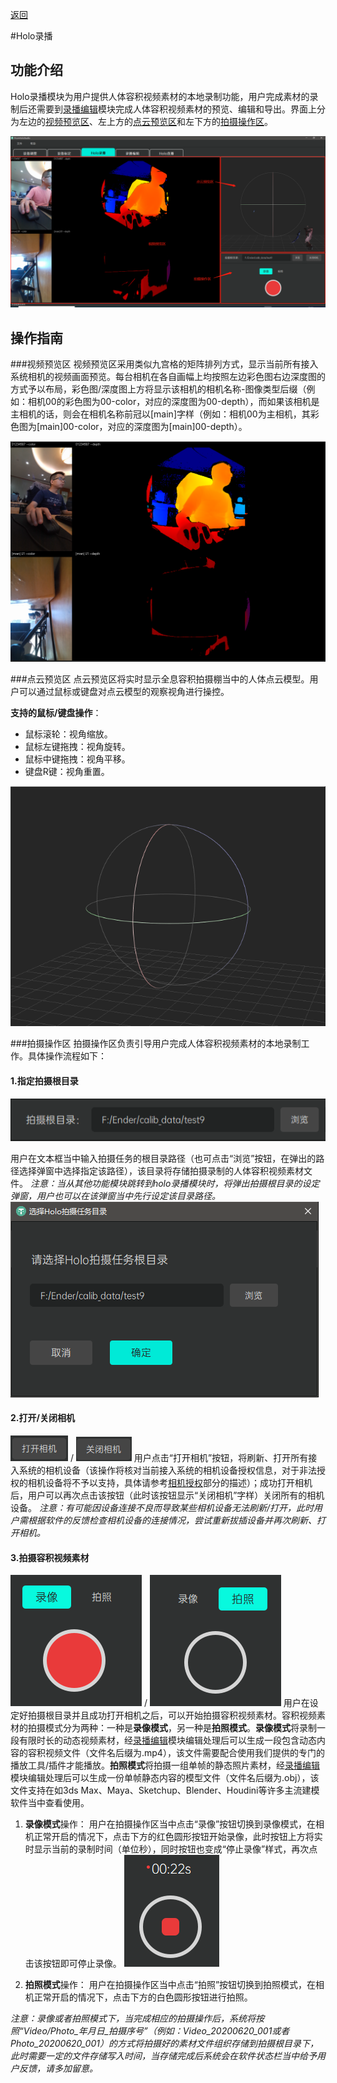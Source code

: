 [返回](promholostudio.md#id_promholostudio)

#<span id = "id_page_capture">Holo录播</span>
## 功能介绍
Holo录播模块为用户提供人体容积视频素材的本地录制功能，用户完成素材的录制后还需要到[录播编辑](page_holoEdit.md#id_page_holoEdit)模块完成人体容积视频素材的预览、编辑和导出。界面上分为左边的[视频预览区](#capture_previewArea)、左上方的[点云预览区](#capture_pointcloudArea)和左下方的[拍摄操作区](#capture_captureArea)。

![image](imgs/PromHoloStudio/page_capture/img_capture_temp.png)

## 操作指南
###<span id = "capture_previewArea">视频预览区</span>
视频预览区采用类似九宫格的矩阵排列方式，显示当前所有接入系统相机的视频画面预览。每台相机在各自画幅上均按照左边彩色图右边深度图的方式予以布局，彩色图/深度图上方将显示该相机的相机名称-图像类型后缀（例如：相机00的彩色图为00-color，对应的深度图为00-depth），而如果该相机是主相机的话，则会在相机名称前冠以[main]字样（例如：相机00为主相机，其彩色图为[main]00-color，对应的深度图为[main]00-depth）。

![image](imgs/PromHoloStudio/img_videoPreview_temp.png)

###<span id = "capture_pointcloudArea">点云预览区</span>
点云预览区将实时显示全息容积拍摄棚当中的人体点云模型。用户可以通过鼠标或键盘对点云模型的观察视角进行操控。

**支持的鼠标/键盘操作**：
* 鼠标滚轮：视角缩放。
* 鼠标左键拖拽：视角旋转。
* 鼠标中键拖拽：视角平移。
* 键盘R键：视角重置。

![image](imgs/PromHoloStudio/img_pointcloudPreview_temp.png)

###<span id = "capture_captureArea">拍摄操作区</span>
拍摄操作区负责引导用户完成人体容积视频素材的本地录制工作。具体操作流程如下：

#### 1.指定拍摄根目录
![image](imgs/PromHoloStudio/page_capture/img_capture_temp2.png)

用户在文本框当中输入拍摄任务的根目录路径（也可点击“浏览”按钮，在弹出的路径选择弹窗中选择指定该路径），该目录将存储拍摄录制的人体容积视频素材文件。
*注意：当从其他功能模块跳转到holo录播模块时，将弹出拍摄根目录的设定弹窗，用户也可以在该弹窗当中先行设定该目录路径。*
![image](imgs/PromHoloStudio/page_capture/img_capture_temp3.png)

#### 2.打开/关闭相机
![image](imgs/PromHoloStudio/img_openDevice_temp.png) / ![image](imgs/PromHoloStudio/img_closeDevice_temp.png)
用户点击“打开相机”按钮，将刷新、打开所有接入系统的相机设备（该操作将核对当前接入系统的相机设备授权信息，对于非法授权的相机设备将不予以支持，具体请参考[相机授权](promholostudio.md#CameraLicense)部分的描述）；成功打开相机后，用户可以再次点击该按钮（此时该按钮显示“关闭相机”字样）关闭所有的相机设备。
*注意：有可能因设备连接不良而导致某些相机设备无法刷新/打开，此时用户需根据软件的反馈检查相机设备的连接情况，尝试重新拔插设备并再次刷新、打开相机。*

#### 3.拍摄容积视频素材
![image](imgs/PromHoloStudio/page_capture/img_capture_temp4.png) / ![image](imgs/PromHoloStudio/page_capture/img_capture_temp5.png)
用户在设定好拍摄根目录并且成功打开相机之后，可以开始拍摄容积视频素材。容积视频素材的拍摄模式分为两种：一种是**录像模式**，另一种是**拍照模式**。**录像模式**将录制一段有限时长的动态视频素材，经[录播编辑](page_holoEdit.md#id_page_holoEdit)模块编辑处理后可以生成一段包含动态内容的容积视频文件（文件名后缀为.mp4），该文件需要配合使用我们提供的专门的播放工具/插件才能播放。**拍照模式**将拍摄一组单帧的静态照片素材，经[录播编辑](page_holoEdit.md#id_page_holoEdit)模块编辑处理后可以生成一份单帧静态内容的模型文件（文件名后缀为.obj），该文件支持在如3ds Max、Maya、Sketchup、Blender、Houdini等许多主流建模软件当中查看使用。
1. **录像模式**操作：
用户在拍摄操作区当中点击“录像”按钮切换到录像模式，在相机正常开启的情况下，点击下方的红色圆形按钮开始录像，此时按钮上方将实时显示当前的录制时间（单位秒），同时按钮也变成“停止录像”样式，再次点击该按钮即可停止录像。
![image](imgs/PromHoloStudio/page_capture/img_capture_temp6.png)

2. **拍照模式**操作：
用户在拍摄操作区当中点击“拍照”按钮切换到拍照模式，在相机正常开启的情况下，点击下方的白色圆形按钮进行拍照。

*注意：录像或者拍照模式下，当完成相应的拍摄操作后，系统将按照“Video/Photo_年月日_拍摄序号”（例如：Video_20200620_001或者Photo_20200620_001）的方式将拍摄好的素材文件组织存储到拍摄根目录下，此时需要一定的文件存储写入时间，当存储完成后系统会在软件状态栏当中给予用户反馈，请多加留意。*